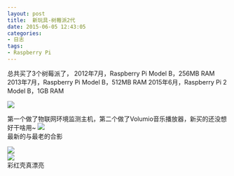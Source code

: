 ```yaml
---
layout: post
title: 	新玩具-树莓派2代
date: 2015-06-05 12:43:05
categories:
- 日志
tags:
- Raspberry Pi
---
```


总共买了3个树莓派了，
2012年7月，Raspberry Pi Model B，256MB RAM
2013年7月，Raspberry Pi Model B，512MB RAM
2015年6月，Raspberry Pi 2 Model B，1GB RAM

![](http://i1328.photobucket.com/albums/w532/xwlogic/rpi_zpsk9b81hag.jpg)    

第一个做了物联网环境监测主机，第二个做了Volumio音乐播放器，新买的还没想好干啥用~
![](http://i1328.photobucket.com/albums/w532/xwlogic/IMG_20150615_224213332_HDR_zpsbmhbiur9.jpg)  
最新的与最老的合影

![](http://i1328.photobucket.com/albums/w532/xwlogic/IMG_20150615_100735988_HDR_zpsmhvczdme.jpg)    
![](http://i1328.photobucket.com/albums/w532/xwlogic/IMG_20150615_100940556_zpscjxujsts.jpg)      
彩红壳真漂亮


